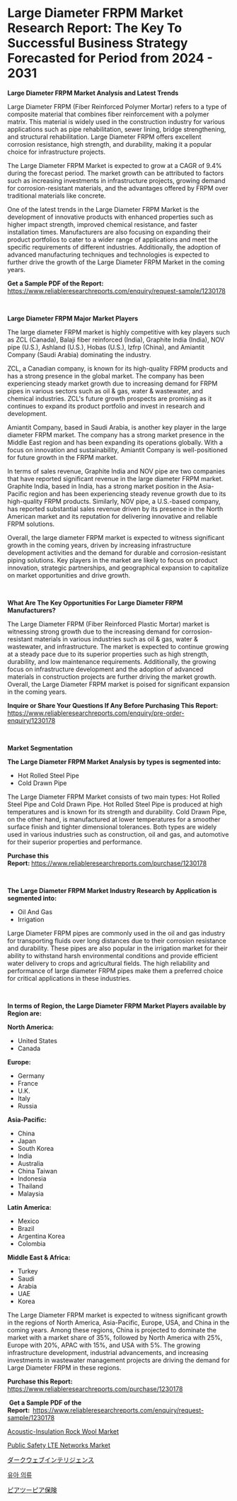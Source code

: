 <p><h1>Large Diameter FRPM Market Research Report: The Key To Successful Business Strategy Forecasted for Period from 2024 - 2031</h1></p><p><strong>Large Diameter FRPM Market Analysis and Latest Trends</strong></p>
<p><p>Large Diameter FRPM (Fiber Reinforced Polymer Mortar) refers to a type of composite material that combines fiber reinforcement with a polymer matrix. This material is widely used in the construction industry for various applications such as pipe rehabilitation, sewer lining, bridge strengthening, and structural rehabilitation. Large Diameter FRPM offers excellent corrosion resistance, high strength, and durability, making it a popular choice for infrastructure projects.</p><p>The Large Diameter FRPM Market is expected to grow at a CAGR of 9.4% during the forecast period. The market growth can be attributed to factors such as increasing investments in infrastructure projects, growing demand for corrosion-resistant materials, and the advantages offered by FRPM over traditional materials like concrete.</p><p>One of the latest trends in the Large Diameter FRPM Market is the development of innovative products with enhanced properties such as higher impact strength, improved chemical resistance, and faster installation times. Manufacturers are also focusing on expanding their product portfolios to cater to a wider range of applications and meet the specific requirements of different industries. Additionally, the adoption of advanced manufacturing techniques and technologies is expected to further drive the growth of the Large Diameter FRPM Market in the coming years.</p></p>
<p><strong>Get a Sample PDF of the Report:&nbsp;</strong> <a href="https://www.reliableresearchreports.com/enquiry/request-sample/1230178">https://www.reliableresearchreports.com/enquiry/request-sample/1230178</a></p>
<p>&nbsp;</p>
<p><strong>Large Diameter FRPM Major Market Players</strong></p>
<p><p>The large diameter FRPM market is highly competitive with key players such as ZCL (Canada), Balaji fiber reinforced (India), Graphite India (India), NOV pipe (U.S.), Ashland (U.S.), Hobas (U.S.), lzfrp (China), and Amiantit Company (Saudi Arabia) dominating the industry. </p><p>ZCL, a Canadian company, is known for its high-quality FRPM products and has a strong presence in the global market. The company has been experiencing steady market growth due to increasing demand for FRPM pipes in various sectors such as oil & gas, water & wastewater, and chemical industries. ZCL's future growth prospects are promising as it continues to expand its product portfolio and invest in research and development.</p><p>Amiantit Company, based in Saudi Arabia, is another key player in the large diameter FRPM market. The company has a strong market presence in the Middle East region and has been expanding its operations globally. With a focus on innovation and sustainability, Amiantit Company is well-positioned for future growth in the FRPM market.</p><p>In terms of sales revenue, Graphite India and NOV pipe are two companies that have reported significant revenue in the large diameter FRPM market. Graphite India, based in India, has a strong market position in the Asia-Pacific region and has been experiencing steady revenue growth due to its high-quality FRPM products. Similarly, NOV pipe, a U.S.-based company, has reported substantial sales revenue driven by its presence in the North American market and its reputation for delivering innovative and reliable FRPM solutions.</p><p>Overall, the large diameter FRPM market is expected to witness significant growth in the coming years, driven by increasing infrastructure development activities and the demand for durable and corrosion-resistant piping solutions. Key players in the market are likely to focus on product innovation, strategic partnerships, and geographical expansion to capitalize on market opportunities and drive growth.</p></p>
<p>&nbsp;</p>
<p><strong>What Are The Key Opportunities For Large Diameter FRPM Manufacturers?</strong></p>
<p><p>The Large Diameter FRPM (Fiber Reinforced Plastic Mortar) market is witnessing strong growth due to the increasing demand for corrosion-resistant materials in various industries such as oil & gas, water & wastewater, and infrastructure. The market is expected to continue growing at a steady pace due to its superior properties such as high strength, durability, and low maintenance requirements. Additionally, the growing focus on infrastructure development and the adoption of advanced materials in construction projects are further driving the market growth. Overall, the Large Diameter FRPM market is poised for significant expansion in the coming years.</p></p>
<p><strong>Inquire or Share Your Questions If Any Before Purchasing This Report:</strong> <a href="https://www.reliableresearchreports.com/enquiry/pre-order-enquiry/1230178">https://www.reliableresearchreports.com/enquiry/pre-order-enquiry/1230178</a></p>
<p>&nbsp;</p>
<p><strong>Market Segmentation</strong></p>
<p><strong>The Large Diameter FRPM Market Analysis by types is segmented into:</strong></p>
<p><ul><li>Hot Rolled Steel Pipe</li><li>Cold Drawn Pipe</li></ul></p>
<p><p>The Large Diameter FRPM Market consists of two main types: Hot Rolled Steel Pipe and Cold Drawn Pipe. Hot Rolled Steel Pipe is produced at high temperatures and is known for its strength and durability. Cold Drawn Pipe, on the other hand, is manufactured at lower temperatures for a smoother surface finish and tighter dimensional tolerances. Both types are widely used in various industries such as construction, oil and gas, and automotive for their superior properties and performance.</p></p>
<p><strong>Purchase this Report:&nbsp;</strong><a href="https://www.reliableresearchreports.com/purchase/1230178">https://www.reliableresearchreports.com/purchase/1230178</a></p>
<p>&nbsp;</p>
<p><strong>The Large Diameter FRPM Market Industry Research by Application is segmented into:</strong></p>
<p><ul><li>Oil And Gas</li><li>Irrigation</li></ul></p>
<p><p>Large Diameter FRPM pipes are commonly used in the oil and gas industry for transporting fluids over long distances due to their corrosion resistance and durability. These pipes are also popular in the irrigation market for their ability to withstand harsh environmental conditions and provide efficient water delivery to crops and agricultural fields. The high reliability and performance of large diameter FRPM pipes make them a preferred choice for critical applications in these industries.</p></p>
<p>&nbsp;</p>
<p><strong>In terms of Region, the Large Diameter FRPM Market Players available by Region are:</strong></p>
<p>
    <p> <strong> North America: </strong>
        <ul>
            <li>United States</li>
            <li>Canada</li>
        </ul>
        </p> 
    <p> <strong> Europe: </strong>
        <ul>
            <li>Germany</li>
            <li>France</li>
            <li>U.K.</li>
            <li>Italy</li>
            <li>Russia</li>
        </ul>
        </p> 
    <p> <strong> Asia-Pacific: </strong>
        <ul>
            <li>China</li>
            <li>Japan</li>
            <li>South Korea</li>
            <li>India</li>
            <li>Australia</li>
            <li>China Taiwan</li>
            <li>Indonesia</li>
            <li>Thailand</li>
            <li>Malaysia</li>
        </ul>
        </p> 
    <p> <strong> Latin America: </strong>
        <ul>
            <li>Mexico</li>
            <li>Brazil</li>
            <li>Argentina Korea</li>
            <li>Colombia</li>
        </ul>
        </p> 
    <p> <strong> Middle East & Africa: </strong>
        <ul>
            <li>Turkey</li>
            <li>Saudi</li>
            <li>Arabia</li>
            <li>UAE</li>
            <li>Korea</li>
        </ul>
    </p>
    </p>
<p><p>The Large Diameter FRPM market is expected to witness significant growth in the regions of North America, Asia-Pacific, Europe, USA, and China in the coming years. Among these regions, China is projected to dominate the market with a market share of 35%, followed by North America with 25%, Europe with 20%, APAC with 15%, and USA with 5%. The growing infrastructure development, industrial advancements, and increasing investments in wastewater management projects are driving the demand for Large Diameter FRPM in these regions.</p></p>
<p><strong>Purchase this Report: </strong><a href="https://www.reliableresearchreports.com/purchase/1230178">https://www.reliableresearchreports.com/purchase/1230178</a></p>
<p>&nbsp;<strong>Get a Sample PDF of the Report:&nbsp;&nbsp;</strong><a href="https://www.reliableresearchreports.com/enquiry/request-sample/1230178">https://www.reliableresearchreports.com/enquiry/request-sample/1230178</a></p>
<p><strong></strong></p>
<p><p><a href="https://github.com/Chiragrp22/Market-Research-Report-List-3/blob/main/acoustic-insulation-rock-wool-market.md">Acoustic-Insulation Rock Wool Market</a></p><p><a href="https://issuu.com/reportprime-2/docs/public-safety-lte-networks-market-size-2030.pptx">Public Safety LTE Networks Market</a></p><p><a href="https://github.com/hwbcz413288296/Market-Research-Report-List-1/blob/main/10790321083.md">ダークウェブインテリジェンス</a></p><p><a href="https://github.com/fredrickeglers/Market-Research-Report-List-1/blob/main/1629200775.md">유아 의류</a></p><p><a href="https://github.com/efcvopdgkdx128/Market-Research-Report-List-1/blob/main/30163791082.md">ピアツーピア保険</a></p></p>
